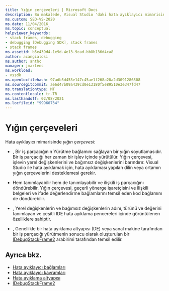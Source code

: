 ```yaml
---
title: Yığın çerçeveleri | Microsoft Docs
description: Bu makalede, Visual Studio 'daki hata ayıklayıcı mimarisinde bir yığın çerçevesinin tanımı ve rolü açıklanır.
ms.custom: SEO-VS-2020
ms.date: 11/04/2016
ms.topic: conceptual
helpviewer_keywords:
- stack frames, debugging
- debugging [Debugging SDK], stack frames
- stack frames
ms.assetid: b5e439d4-1e9d-4e13-9cad-bb8b136d4ca8
author: acangialosi
ms.author: anthc
manager: jmartens
ms.workload:
- vssdk
ms.openlocfilehash: 97adb5d453e147c45ae1f268a20a2d3091286508
ms.sourcegitcommit: ae6d47b09a439cd0e13180f5e89510e3e347fd47
ms.translationtype: MT
ms.contentlocale: tr-TR
ms.lasthandoff: 02/08/2021
ms.locfileid: "99960734"
---
```

# <a name="stack-frames"></a>Yığın çerçeveleri
Hata ayıklayıcı mimarisinde *yığın çerçevesi*:

- , Bir iş parçacığının Yürütme bağlamını sağlayan bir yığın soyutlamasıdır. Bir iş parçacığı her zaman bir işlev içinde yürütülür. Yığın çerçevesi, işlevin yerel değişkenlerini ve bağımsız değişkenlerini barındırır. Visual Studio ile hata ayıklamak için, hata ayıklaması yapılan dilin veya ortamın yığın çerçevelerini desteklemesi gerekir.

- Hem tanımlayabilir hem de tanımlayabilir ve ilişkili iş parçacığını döndürebilir. Yığın çerçevesi, geçerli yönerge işaretçisini ve ilişkili belgeleri ve ifade değerlendirme bağlamlarını temsil eden kod bağlamını de döndürebilir.

- , Yerel değişkenlerin ve bağımsız değişkenlerin adını, türünü ve değerini tanımlayan ve çeşitli IDE hata ayıklama pencereleri içinde görüntülenen özelliklere sahiptir.

- , Genellikle bir hata ayıklama altyapısı (DE) veya sanal makine tarafından bir iş parçacığı yürütmenin sonucu olarak oluşturulan bir [IDebugStackFrame2](../../extensibility/debugger/reference/idebugstackframe2.md) arabirimi tarafından temsil edilir.

## <a name="see-also"></a>Ayrıca bkz.
- [Hata ayıklayıcı bağlamları](../../extensibility/debugger/debugger-contexts.md)
- [Hata ayıklayıcı kavramları](../../extensibility/debugger/debugger-concepts.md)
- [Hata ayıklama altyapısı](../../extensibility/debugger/debug-engine.md)
- [IDebugStackFrame2](../../extensibility/debugger/reference/idebugstackframe2.md)

